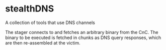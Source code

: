 stealthDNS
==========

A collection of tools that use DNS channels

The stager connects to and fetches an arbitrary binary from the CnC.
The binary to be executed is fetched in chunks as DNS query responses,
which are then re-assembled at the victim.


